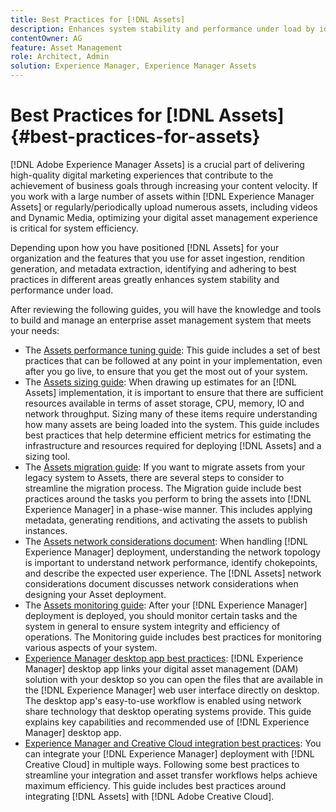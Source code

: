 ```yaml
---
title: Best Practices for [!DNL Assets]
description: Enhances system stability and performance under load by identifying and adhering to best practices that depend on your deployment and configuration.
contentOwner: AG
feature: Asset Management
role: Architect, Admin
solution: Experience Manager, Experience Manager Assets
---
```

# Best Practices for [!DNL Assets] {#best-practices-for-assets}

[!DNL Adobe Experience Manager Assets] is a crucial part of delivering high-quality digital marketing experiences that contribute to the achievement of business goals through increasing your content velocity. If you work with a large number of assets within [!DNL Experience Manager Assets] or regularly/periodically upload numerous assets, including videos and Dynamic Media, optimizing your digital asset management experience is critical for system efficiency.

Depending upon how you have positioned [!DNL Assets] for your organization and the features that you use for asset ingestion, rendition generation, and metadata extraction, identifying and adhering to best practices in different areas greatly enhances system stability and performance under load.

After reviewing the following guides, you will have the knowledge and tools to build and manage an enterprise asset management system that meets your needs:

* The [Assets performance tuning guide](/help/assets/performance-tuning-guidelines.md): This guide includes a set of best practices that can be followed at any point in your implementation, even after you go live, to ensure that you get the most out of your system.
* The [Assets sizing guide](/help/assets/assets-sizing-guide.md): When drawing up estimates for an [!DNL Assets] implementation, it is important to ensure that there are sufficient resources available in terms of asset storage, CPU, memory, IO and network throughput. Sizing many of these items require understanding how many assets are being loaded into the system. This guide includes best practices that help determine efficient metrics for estimating the infrastructure and resources required for deploying [!DNL Assets] and a sizing tool.
* The [Assets migration guide](/help/assets/assets-migration-guide.md): If you want to migrate assets from your legacy system to Assets, there are several steps to consider to streamline the migration process. The Migration guide include best practices around the tasks you perform to bring the assets into [!DNL Experience Manager] in a phase-wise manner. This includes applying metadata, generating renditions, and activating the assets to publish instances.
* The [Assets network considerations document](/help/assets/assets-network-considerations.md): When handling [!DNL Experience Manager] deployment, understanding the network topology is important to understand network performance, identify chokepoints, and describe the expected user experience. The [!DNL Assets] network considerations document discusses network considerations when designing your Asset deployment.
* The [Assets monitoring guide](/help/assets/assets-monitoring-best-practices.md): After your [!DNL Experience Manager] deployment is deployed, you should monitor certain tasks and the system in general to ensure system integrity and efficiency of operations. The Monitoring guide includes best practices for monitoring various aspects of your system.
* [Experience Manager desktop app best practices](https://experienceleague.adobe.com/docs/experience-manager-desktop-app/using/introduction.html): [!DNL Experience Manager] desktop app links your digital asset management (DAM) solution with your desktop so you can open the files that are available in the [!DNL Experience Manager] web user interface directly on desktop. The desktop app's easy-to-use workflow is enabled using network share technology that desktop operating systems provide. This guide explains key capabilities and recommended use of [!DNL Experience Manager] desktop app.
* [Experience Manager and Creative Cloud integration best practices](/help/assets/aem-cc-integration-best-practices.md): You can integrate your [!DNL Experience Manager] deployment with [!DNL Creative Cloud] in multiple ways. Following some best practices to streamline your integration and asset transfer workflows helps achieve maximum efficiency. This guide includes best practices around integrating [!DNL Assets] with [!DNL Adobe Creative Cloud].

